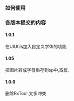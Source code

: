 ### 如何使用

### 各版本提交的内容
#### 1.0.1
在UIUtils加入自定义字体的功能
#### 1.05
把图片转成字符串存到sp中,取反.
#### 1.0.6
删除RxTool,太多冲突

